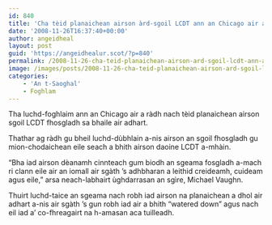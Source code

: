 ```yaml
---
id: 840
title: 'Cha tèid planaichean airson àrd-sgoil LCDT ann an Chicago air adhart'
date: '2008-11-26T16:37:40+00:00'
author: angeidheal
layout: post
guid: 'https://angeidhealur.scot/?p=840'
permalink: /2008-11-26-cha-teid-planaichean-airson-ard-sgoil-lcdt-ann-an-chicago-air-adhart/
image: /images/posts/2008-11-26-cha-teid-planaichean-airson-ard-sgoil-lcdt-ann-an-chicago-air-adhart.webp
categories:
    - 'An t-Saoghal'
    - Foghlam
---
```


Tha luchd-foghlaim ann an Chicago air a ràdh nach tèid planaichean airson sgoil LCDT fhosgladh sa bhaile air adhart.

Thathar ag ràdh gu bheil luchd-dùbhlain a-nis airson an sgoil fhosgladh gu mion-chodaichean eile seach a bhith airson daoine LCDT a-mhàin.

“Bha iad airson dèanamh cinnteach gum biodh an sgeama fosgladh a-mach ri clann eile air an iomall air sgàth ’s adhbharan a leithid creideamh, cuideam agus eile,” arsa neach-labhairt ùghdarrasan an sgìre, Michael Vaughn.

Thuirt luchd-taice an sgeama nach robh iad airson na planaichean a dhol air adhart a-nis air sgàth ’s gun robh iad air a bhith “watered down” agus nach eil iad a’ co-fhreagairt na h-amasan aca tuilleadh.
